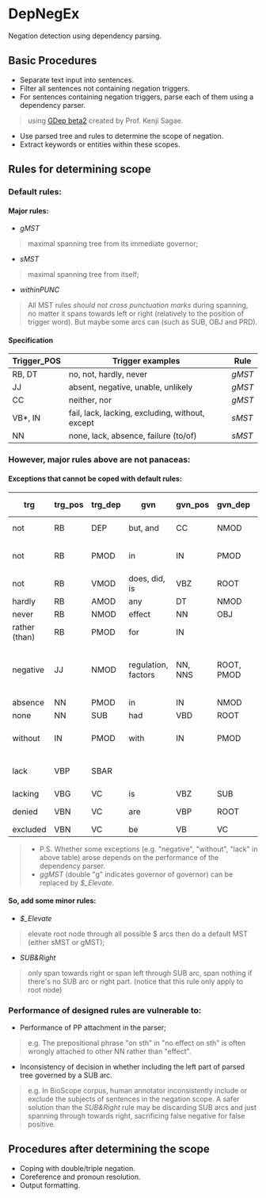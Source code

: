 DepNegEx
========

Negation detection using dependency parsing.

## Basic Procedures ##

* Separate text input into sentences.
* Filter all sentences not containing negation triggers.
* For sentences containing negation triggers, parse each of them using a dependency parser.  
> using [GDep beta2](http://people.ict.usc.edu/~sagae/parser/gdep/) created by Prof. Kenji Sagae.

* Use parsed tree and rules to determine the scope of negation.
* Extract keywords or entities within these scopes.

## Rules for determining scope

### Default rules:

#### Major rules:

* *gMST*
> maximal spanning tree from its immediate governor;
* *sMST*
> maximal spanning tree from itself;
* *withinPUNC*
> All MST rules *should not cross punctuation marks* during spanning, no matter it spans towards left or right (relatively to the position of trigger word). But maybe some arcs can (such as SUB, OBJ and PRD).

#### Specification

| Trigger_POS | Trigger examples | Rule |
|  --- | --- | --- |
| RB, DT | no, not, hardly, never | *gMST* |
| JJ | absent, negative, unable, unlikely | *gMST* |
| CC | neither, nor | *gMST* |
| VB\*, IN | fail, lack, lacking, excluding, without, except | *sMST* |
| NN | none, lack, absence, failure (to/of)| *sMST* |

### However, major rules above are not panaceas:

#### Exceptions that cannot be coped with default rules:

| trg | trg_pos | trg_dep | gvn | gvn_pos | gvn_dep | rule | comment or alter-rule |
| --- | --- | --- | --- | --- | --- | --- | --- |
| not | RB | DEP | but, and | CC | NMOD | ggMST | *DEP_Elevate*; *SUB&Right* |
| not | RB | PMOD | in | IN | PMOD |gMST| PMOD arc *can* cross punctuation?|
| not | RB | VMOD | does, did, is | VBZ | ROOT | gMST | *SUB&Right* |
| hardly | RB | AMOD | any | DT | NMOD | ggMST | *AMOD_Elevate* |
| never | RB | NMOD | effect | NN | OBJ | gMST | *SUB&Right* |
| rather (than) | RB | PMOD | for | IN | | gMST | *SUB&Right* |
| negative | JJ | NMOD | regulation, factors | NN, NNS | ROOT, PMOD | gMST | only span through of/IN NMOD arc; "factors" has no children |
| absence | NN | PMOD | in | IN | NMOD | gMST | *PMOD_Elevate* |
| none | NN | SUB | had | VBD | ROOT | gMST | *SUB&Right* |
| without | IN | PMOD | with | IN | PMOD | gMST | only span through PMOD towards right |
| lack | VBP | SBAR | | | | sMST | forbid VMOD branching to MD or VB* |
| lacking | VBG | VC | is | VBZ | SUB | gMST | *VC_Elevate* |
| denied | VBN | VC | are | VBP | ROOT | gMST | *VC_Elevate*; *SUB&Right* |
| excluded | VBN | VC | be | VB | VC | ggMST | *VC_Elevate* |

> * P.S. Whether some exceptions (e.g. "negative", "without", "lack" in above table) arose depends on the performance of the dependency parser.
> * *ggMST* (double "g" indicates governor of governor) can be replaced by *$_Elevate*.

#### So, add some minor rules:

* *$_Elevate* 
> elevate root node through all possible $ arcs then do a default MST (either sMST or gMST);

* *SUB&Right* 
> only span towards right or span left through SUB arc, span nothing if there's no SUB arc or right part. (notice that this rule only apply to root node)

### Performance of designed rules are vulnerable to:

* Performance of PP attachment in the parser;
> e.g. The prepositional phrase "on sth" in "no effect on sth" is often wrongly attached to other NN rather than "effect".  

* Inconsistency of decision in whether including the left part of parsed tree governed by a SUB arc.
> e.g. In BioScope corpus, human annotator inconsistently include or exclude the subjects of sentences in the negation scope. A safer solution than the *SUB&Right* rule may be discarding SUB arcs and just spanning through towards right, sacrificing false negative for false positive.

## Procedures after determining the scope
* Coping with double/triple negation.
* Coreference and pronoun resolution.
* Output formatting.
